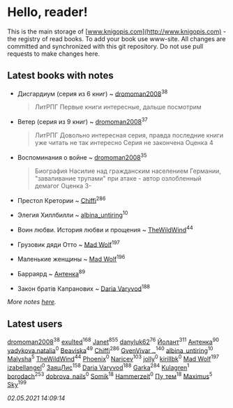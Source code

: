 # Hello, reader!
This is the main storage of [www.knigopis.com](http://www.knigopis.com) - the registry of read books.
To add your book use www-site. All changes are committed and synchronized with this git repository.
Do not use pull requests to make changes here.


## Latest books with notes
* Дисгардиум (серия из 6 книг) ~ [dromoman2008](users/444/44461886-yandex)<sup>38</sup>
    > ЛитРПГ
    > Первые книги интересные, дальше посмотрим

* Ветер (серия из 9 книг) ~ [dromoman2008](users/444/44461886-yandex)<sup>37</sup>
    > ЛитРПГ
    > Довольно интересная серия, правда последние книги уже читать не так интересно
    > Серия не закончена
    > Оценка 4

* Воспоминания о войне ~ [dromoman2008](users/444/44461886-yandex)<sup>35</sup>
    > Биография
    > Насилие над гражданским населением Германии, "заваливание трупами" при атаке -  автор озлобленный демагог
    > Оценка 3-

* Престол Кретории ~ [Chiffi](users/105/105831994080785626680-google)<sup>286</sup>

* Элегия Хиллбилли ~ [albina_untiring](users/257/2579695-vkontakte)<sup>10</sup>

* Воин любви. История любви и прощения ~ [TheWildWind](users/262/262062207519652-facebook)<sup>44</sup>

* Грузовик дяди Отто ~ [Mad Wolf](users/947/94738840-vkontakte)<sup>197</sup>

* Маленькие женщины ~ [Mad Wolf](users/947/94738840-vkontakte)<sup>196</sup>

* Барраярд ~ [Антенка](users/118/118158645037334943900-google)<sup>89</sup>

* Закон братів Капранових ~ [Daria Varyvod](users/829/829893410524253-facebook)<sup>188</sup>


_More notes [here](latest_books_with_notes.md)._


## Latest users
[dromoman2008](users/444/44461886-yandex)<sup>38</sup> 
[exulted](users/100/100599204551896265722-google)<sup>168</sup> 
[Janet](users/108/108113656204404967440-google)<sup>855</sup> 
[danyluk62](users/374/374149854-vkontakte)<sup>76</sup> 
[Йолант](users/104/104690883692185089260-google)<sup>311</sup> 
[Антенка](users/118/118158645037334943900-google)<sup>90</sup> 
[yadykova.natalia](users/567/567284923-yandex)<sup>0</sup> 
[Beaviska](users/102/10202544960024508-facebook)<sup>49</sup> 
[Chiffi](users/105/105831994080785626680-google)<sup>286</sup> 
[GvenVivar ..](users/158/158266434925901-facebook)<sup>140</sup> 
[albina_untiring](users/257/2579695-vkontakte)<sup>10</sup> 
[Malysha](users/412/4129490930435358-facebook)<sup>5</sup> 
[TheWildWind](users/262/262062207519652-facebook)<sup>44</sup> 
[Phoenix](users/112/112747734454276773382-google)<sup>0</sup> 
[Naricev](users/107/107090515204537133928-google)<sup>103</sup> 
[jolly](users/111/111004832908941453467-google)<sup>0</sup> 
[kirillbk](users/116/116762187083018967175-google)<sup>0</sup> 
[Mad Wolf](users/947/94738840-vkontakte)<sup>197</sup> 
[izabellangel](users/292/292667189027944-facebook)<sup>0</sup> 
[ЗаяцЛис](users/112/112388384595246311466-google)<sup>158</sup> 
[Daria Varyvod](users/829/829893410524253-facebook)<sup>188</sup> 
[Garka](users/115/115753719718250012620-google)<sup>284</sup> 
[Kulagren](users/105/105545318327982772463-google)<sup>1</sup> 
[borodach](users/157/15706320-vkontakte)<sup>253</sup> 
[dobrova_nails](users/606/6069210-vkontakte)<sup>0</sup> 
[Somik](users/100/100006761945842-facebook)<sup>18</sup> 
[Hammerzeit](users/103/103389838241993724492-google)<sup>0</sup> 
[Пу_тем](users/344/3448154788585127-facebook)<sup>18</sup> 
[Maximus](users/468/468075371-vkontakte)<sup>5</sup> 
[Sky](users/118/118049897850017649660-googleplus)<sup>199</sup> 


_02.05.2021 14:09:14_
